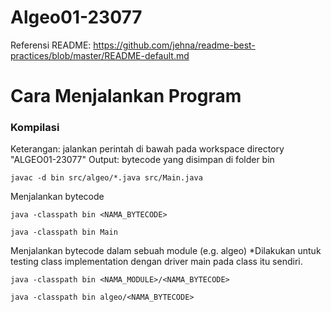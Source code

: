 # Algeo01-23077
Referensi README: https://github.com/jehna/readme-best-practices/blob/master/README-default.md

# Cara Menjalankan Program
### Kompilasi
Keterangan: jalankan perintah di bawah pada workspace directory "ALGEO01-23077"
Output: bytecode yang disimpan di folder bin
```
javac -d bin src/algeo/*.java src/Main.java
```

Menjalankan bytecode 
```
java -classpath bin <NAMA_BYTECODE>
```
```
java -classpath bin Main

```

Menjalankan bytecode dalam sebuah module (e.g. algeo)
*Dilakukan untuk testing class implementation dengan driver main pada class itu sendiri.
```
java -classpath bin <NAMA_MODULE>/<NAMA_BYTECODE>
```
```
java -classpath bin algeo/<NAMA_BYTECODE>

```